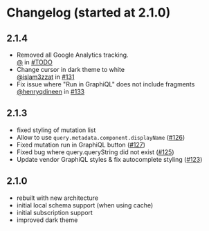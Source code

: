 # Changelog (started at 2.1.0)

## 2.1.4

* Removed all Google Analytics tracking. <br/>
  [@]() in [#TODO](https://github.com/apollographql/apollo-client-devtools/pull/TODO)
* Change cursor in dark theme to white <br/>
  [@islam3zzat](https://github.com/islam3zzat) in [#131](https://github.com/apollographql/apollo-client-devtools/pull/131)
* Fix issue where "Run in GraphiQL" does not include fragments <br/>
  [@henryqdineen](https://github.com/henryqdineen) in [#133](https://github.com/apollographql/apollo-client-devtools/pull/133)

## 2.1.3

* fixed styling of mutation list
* Allow to use `query.metadata.component.displayName` ([#126](https://github.com/apollographql/apollo-client-devtools/pull/126))
* Fixed mutation run in GraphiQL button ([#127](https://github.com/apollographql/apollo-client-devtools/pull/127))
* Fixed bug where query.queryString did not exist ([#125](https://github.com/apollographql/apollo-client-devtools/pull/125))
* Update vendor GraphiQL styles & fix autocomplete styling ([#123](https://github.com/apollographql/apollo-client-devtools/pull/123))

## 2.1.0

* rebuilt with new architecture
* initial local schema support (when using cache)
* initial subscription support
* improved dark theme

